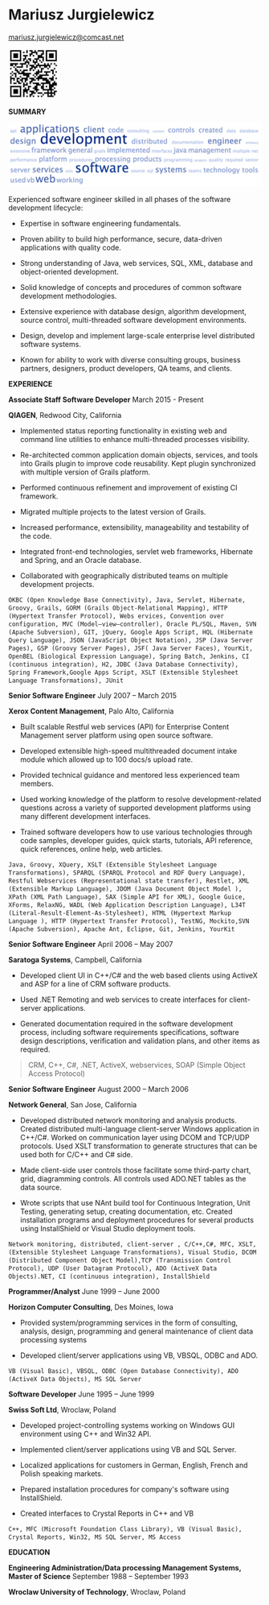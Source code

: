 # Mariusz Jurgielewicz 

<mariusz.jurgielewicz@comcast.net>

[![LinkedIn profile](linkedinqr.jpeg)](http://linkedin.com/in/msjurgie/)

**SUMMARY**

![Tagcloud](resume_tagcloud.jpeg)

Experienced software engineer skilled in all phases of the software
development lifecycle:

-   Expertise in software engineering fundamentals.

-   Proven ability to build high performance, secure, data-driven
    applications with quality code.

-   Strong understanding of Java, web services, SQL, XML, database and
    object-oriented development.

-   Solid knowledge of concepts and procedures of common software
    development methodologies.

-   Extensive experience with database design, algorithm development,
    source control, multi-threaded software development environments.

-   Design, develop and implement large-scale enterprise level
    distributed software systems.

-   Known for ability to work with diverse consulting groups, business
    partners, designers, product developers, QA teams, and clients.

**EXPERIENCE**

**Associate Staff Software Developer** March 2015 - Present

**QIAGEN**, Redwood City, California
 
-   Implemented status reporting functionality in existing web and
    command line utilities to enhance multi-threaded processes
    visibility.

-   Re-architected common application domain objects, services, and
    tools into Grails plugin to improve code reusability. Kept plugin
    synchronized with multiple version of Grails platform.

-   Performed continuous refinement and improvement of existing CI
    framework.

-   Migrated multiple projects to the latest version of Grails.

-   Increased performance, extensibility, manageability and testability
    of the code.

-   Integrated front-end technologies, servlet web frameworks, Hibernate
    and Spring, and an Oracle database.

-   Collaborated with geographically distributed teams on multiple
    development projects.
```
OKBC (Open Knowledge Base Connectivity), Java, Servlet, Hibernate, Groovy, Grails, GORM (Grails Object-Relational Mapping), HTTP (Hypertext Transfer Protocol), Webs ervices, Convention over configuration, MVC (Model–view–controller), Oracle PL/SQL, Maven, SVN (Apache Subversion), GIT, jQuery, Google Apps Script, HQL (Hibernate Query Language), JSON (JavaScript Object Notation), JSP (Java Server Pages), GSP (Groovy Server Pages), JSF( Java Server Faces), YourKit, OpenBEL (Biological Expression Language), Spring Batch, Jenkins, CI (continuous integration), H2, JDBC (Java Database Connectivity), Spring Framework,Google Apps Script, XSLT (Extensible Stylesheet Language Transformations), JUnit
```
**Senior Software Engineer** July 2007 – March 2015

**Xerox Content Management**, Palo Alto, California
-   Built scalable Restful web services (API) for Enterprise Content
    Management server platform using open source software.

-   Developed extensible high-speed multithreaded document intake module
    which allowed up to 100 docs/s upload rate.

-   Provided technical guidance and mentored less experienced team
    members.

-   Used working knowledge of the platform to resolve
    development-related questions across a variety of supported
    development platforms using many different development interfaces.

-   Trained software developers how to use various technologies through
    code samples, developer guides, quick starts, tutorials, API
    reference, quick references, online help, web articles.
```
Java, Groovy, XQuery, XSLT (Extensible Stylesheet Language Transformations), SPARQL (SPARQL Protocol and RDF Query Language), Restful Webservices (Representational state transfer), Restlet, XML (Extensible Markup Language), JDOM (Java Document Object Model ), XPath (XML Path Language), SAX (Simple API for XML), Google Guice, XForms, RelaxNG, WADL (Web Application Description Language), L34T (Literal-Result-Element-As-Stylesheet), HTML (Hypertext Markup Language ), HTTP (Hypertext Transfer Protocol), TestNG, Mockito,SVN (Apache Subversion), Apache Ant, Eclipse, Git, Jenkins, YourKit
```
**Senior Software Engineer** April 2006 – May 2007

**Saratoga Systems**, Campbell, California
-   Developed client UI in C++/C\# and the web based clients using
    ActiveX and ASP for a line of CRM software products.

-   Used .NET Remoting and web services to create interfaces for
    client-server applications.

-   Generated documentation required in the software development
    process, including software requirements specifications, software
    design descriptions, verification and validation plans, and other
    items as required.
> CRM, C++, C#, .NET, ActiveX, webservices, SOAP (Simple Object Access Protocol)

**Senior Software Engineer** August 2000 – March 2006

**Network General**, San Jose, California

-   Developed distributed network monitoring and analysis products.
    Created distributed multi-language client-server Windows application
    in C++/C#. Worked on communication layer using DCOM and TCP/UDP
    protocols. Used XSLT transformation to generate structures that can
    be used both for C/C++ and C# side.

-   Made client-side user controls those facilitate some third-party
    chart, grid, diagramming controls. All controls used ADO.NET tables
    as the data source.

-   Wrote scripts that use NAnt build tool for Continuous Integration,
    Unit Testing, generating setup, creating documentation, etc. Created
    installation programs and deployment procedures for several products
    using InstallShield or Visual Studio deployment tools.
```
Network monitoring, distributed, client-server , C/C++,C#, MFC, XSLT, (Extensible Stylesheet Language Transformations), Visual Studio, DCOM (Distributed Component Object Model),TCP (Transmission Control Protocol), UDP (User Datagram Protocol), ADO (ActiveX Data Objects).NET, CI (continuous integration), InstallShield
```

**Programmer/Analyst** June 1999 – June 2000

**Horizon Computer Consulting**, Des Moines, Iowa

-   Provided system/programming services in the form of consulting,
    analysis, design, programming and general maintenance of client data
    processing systems

-   Developed client/server applications using VB, VBSQL, ODBC and ADO.
```
VB (Visual Basic), VBSQL, ODBC (Open Database Connectivity), ADO (ActiveX Data Objects), MS SQL Server
```
**Software Developer** June 1995 – June 1999

**Swiss Soft Ltd**, Wroclaw, Poland

-   Developed project-controlling systems working on Windows GUI
    environment using C++ and Win32 API.

-   Implemented client/server applications using VB and SQL Server.

-   Localized applications for customers in German, English, French and
    Polish speaking markets.

-   Prepared installation procedures for company's software using
    InstallShield.

-   Created interfaces to Crystal Reports in C++ and VB
```
C++, MFC (Microsoft Foundation Class Library), VB (Visual Basic), Crystal Reports, Win32, MS SQL Server, MS Access
```
**EDUCATION**

**Engineering Administration/Data processing Management Systems, Master
of Science** September 1988 – September 1993

**Wroclaw University of Technology**, Wroclaw, Poland









